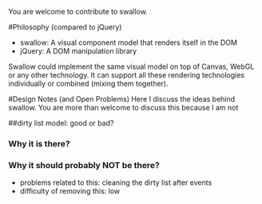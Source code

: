 You are welcome to contribute to swallow.

#Philosophy (compared to jQuery)


+ swallow: A visual component model that renders itself in the DOM
+ jQuery: A DOM manipulation library

Swallow could implement the same visual model on top of Canvas, WebGL or any other technology. It can support all these rendering technologies individually or combined (mixing them together).


#Design Notes (and Open Problems)
Here I discuss the ideas behind swallow. You are more than welcome to discuss this because I am not


##dirty list model: good or bad?

### Why it is there?

### Why it should probably NOT be there?

+ problems related to this: cleaning the dirty list after events
+ difficulty of removing this: low

##
